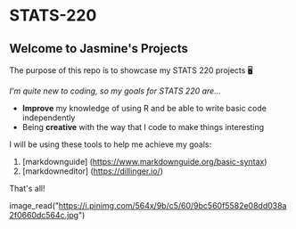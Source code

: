 # STATS-220

## Welcome to Jasmine's Projects 

The purpose of this repo is to showcase my STATS 220 projects 🖥

*I'm quite new to coding, so my goals for STATS 220 are...*

* **Improve** my knowledge of using R and be able to write basic code independently
* Being **creative** with the way that I code to make things interesting

I will be using these tools to help me achieve my goals:

1. [markdownguide] (https://www.markdownguide.org/basic-syntax)
2. [markdowneditor] (https://dillinger.io/)

That's all! 

image_read("https://i.pinimg.com/564x/9b/c5/60/9bc560f5582e08dd038a2f0660dc564c.jpg")
